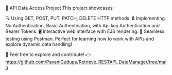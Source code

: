 📡 API Data Access Project
This project showcases:

🔍 Using GET, POST, PUT, PATCH, DELETE HTTP methods.
🔒 Implementing No Authentication, Basic Authentication, with Api key Authentication and Bearer Tokens.
🖥️ Interactive web interface with EJS rendering.
🚀 Seamless testing using Postman.
Perfect for learning how to work with APIs and explore dynamic data handling!

🌟 Feel free to explore and contribute!
👉 https://github.com/PavaniGudupu/Retrieve_RESTAPI_DataManager/tree/main
